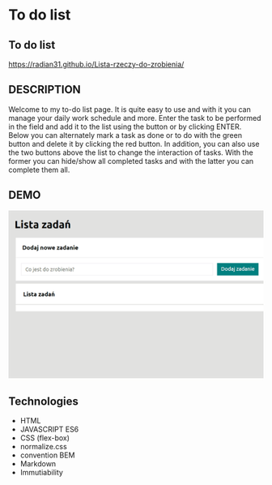 # To do list
## To do list
https://radian31.github.io/Lista-rzeczy-do-zrobienia/

## DESCRIPTION
Welcome to my to-do list page. It is quite easy to use and with it you can manage your daily work schedule and more. Enter the task to be performed in the field and add it to the list using the button or by clicking ENTER. Below you can alternately mark a task as done or to do with the green button and delete it by clicking the red button. In addition, you can also use the two buttons above the list to change the interaction of tasks. With the former you can hide/show all completed tasks and with the latter you can complete them all.

## DEMO  
![gif](images/AnimationM7.gif)

## Technologies

- HTML
- JAVASCRIPT ES6
- CSS (flex-box)
- normalize.css
- convention BEM
- Markdown
- Immutiability
